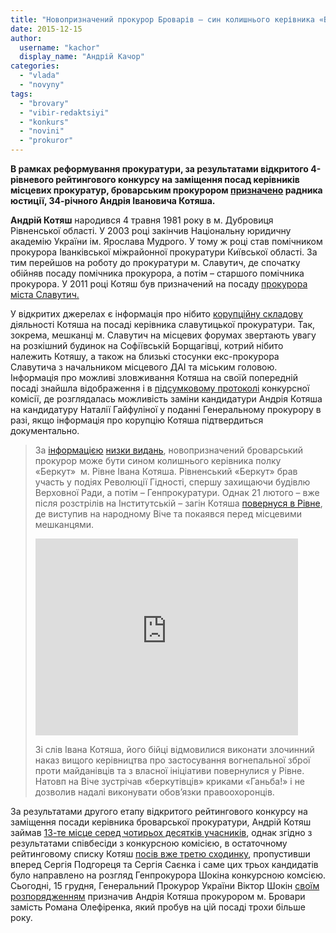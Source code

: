 ```yaml
---
title: "Новопризначений прокурор Броварів – син колишнього керівника «Беркуту»?"
date: 2015-12-15
author: 
  username: "kachor"
  display_name: "Андрій Качор"
categories: 
  - "vlada"
  - "novyny"
tags: 
  - "brovary"
  - "vibir-redaktsiyi"
  - "konkurs"
  - "novini"
  - "prokuror"
---
```


**В рамках реформування прокуратури, за результатами відкритого 4-рівневого рейтингового конкурсу на заміщення посад керівників місцевих прокуратур, броварським прокурором [призначено](http://kobl.gp.gov.ua/ua/pidprko.html?_m=publications&_t=rec&id=120558) радника юстиції, 34-річного Андрія Івановича Котяша.**

**Андрій Котяш** народився 4 травня 1981 року в м. Дубровиця Рівненської області. У 2003 році закінчив Національну юридичну академію України ім. Ярослава Мудрого. У тому ж році став помічником прокурора Іванківської міжрайонної прокуратури Київської області. За тим перейшов на роботу до прокуратури м. Славутич, де спочатку обійняв посаду помічника прокурора, а потім – старшого помічника прокурора. У 2011 році Котяш був призначений на посаду [прокурора міста Славутич.](http://prokuratura-slavutich.com.ua/page/people.html)

У відкритих джерелах є інформація про нібито [корупційну складову](http://antikor.com.ua/articles/932-poreshaem_po-tihomu._mne_uhe_pol-kieva_perezvonilo__zajavil_eks-rukovoditelj_slavutichskoj_militsii_) діяльності Котяша на посаді керівника славутицької прокуратури. Так, зокрема, мешканці м. Славутич на місцевих форумах звертають увагу на розкішний будинок на Софіївській Борщагівці, котрий нібито належить Котяшу, а також на близькі стосунки екс-прокурора Славутича з начальником місцевого ДАІ та міським головою. Інформація про можливі зловживання Котяша на своїй попередній посаді знайшла відображення і в [підсумковому протоколі](http://www.gp.gov.ua/ua/reforms?_m=publications&_t=rec&id=163712) конкурсної комісії, де розглядалась можливість заміни кандидатури Андрія Котяша на кандидатуру Наталії Гайфуліної у поданні Генеральному прокурору в разі, якщо інформація про корупцію Котяша підтвердиться документально.

> За [інформацією](http://prokurorska-pravda.today/article/osobennosti-sobesedovaniya-kto-budet-rukovodit-mestnymi-prokuraturami-kievshiny/) [низки видань](http://zerkalo.mk.ua/novini/reforma-ili-fars-testirovanie-prokurorov-vyxodit-na-finishnuyu-pryamuyu.html), новопризначений броварський прокурор може бути сином колишнього керівника полку «Беркут»  м. Рівне Івана Котяша. Рівненський «Беркут» брав участь у подіях Революції Гідності, спершу захищаючи будівлю Верховної Ради, а потім – Генпрокуратури. Однак 21 лютого – вже після розстрілів на Інститутській – загін Котяша [повернуся в Рівне](http://4vlada.com/rivne/33519), де виступив на народному Віче та покаявся перед місцевими мешканцями.
> 
> <iframe src="https://www.youtube.com/embed/GS0sObaTfHc" width="420" height="315" frameborder="0" allowfullscreen="allowfullscreen"></iframe>
> 
> Зі слів Івана Котяша, його бійці відмовилися виконати злочинний наказ вищого керівництва про застосування вогнепальної зброї проти майданівців та з власної ініціативи повернулися у Рівне. Натовп на Віче зустрічав «беркутівців» криками «Ганьба!» і не дозволив надалі виконувати обов’язки правоохоронців.

За результатами другого етапу відкритого рейтингового конкурсу на заміщення посади керівника броварської прокуратури, Андрій Котяш займав [13-те місце серед чотирьох десятків учасників](http://www.gp.gov.ua/ua/reforms?_m=publications&_t=rec&id=163360), однак згідно з результатами співбесіди з конкурсною комісією, в остаточному рейтинговому списку Котяш [посів вже третю сходинку](http://www.gp.gov.ua/ua/reforms?_m=publications&_t=rec&id=163712), пропустивши вперед Сергія Подгореця та Сергія Саєнка і саме цих трьох кандидатів було направлено на розгляд Генпрокурора Шокіна конкурсною комсією. Сьогодні, 15 грудня, Генеральний Прокурор України Віктор Шокін [своїм розпорядженням](http://www.gp.gov.ua/ua/news.html?_m=publications&_c=view&_t=rec&id=166719) призначив Андрія Котяша прокурором м. Бровари замість Романа Олефіренка, який пробув на цій посаді трохи більше року.
